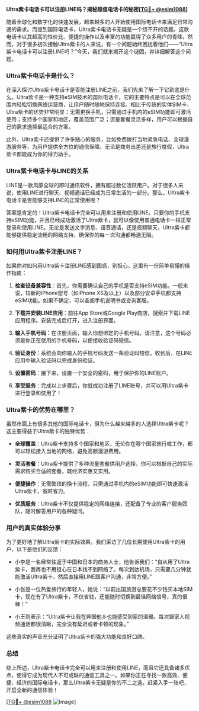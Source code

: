 **Ultra紫卡电话卡可以注册LINE吗？揭秘超值电话卡的秘密[[TG💪+ @esim1088](https://t.me/s/esim1088)]**

随着全球化和数字化的快速发展，越来越多的人开始使用国际电话卡来满足日常沟通的需求。而提到国际电话卡，Ultra紫卡电话卡无疑是一个绕不开的话题。这款电话卡以其超高的性价比、便捷的操作以及丰富的功能赢得了众多用户的青睐。然而，对于很多初次接触Ultra紫卡的人来说，有一个问题始终困扰着他们——“Ultra紫卡电话卡可以注册LINE吗？”今天，我们就来揭开这个谜团，并详细解答这个问题。

### Ultra紫卡电话卡是什么？

在深入探讨Ultra紫卡电话卡是否能注册LINE之前，我们先来了解一下它到底是什么。Ultra紫卡是一种支持eSIM技术的国际电话卡，它的主要特点是可以在全球范围内轻松切换网络运营商，让用户随时随地保持连接。相比于传统的实体SIM卡，Ultra紫卡的优势非常明显：无需更换手机，只需通过手机内的eSIM功能即可激活使用；支持多个国家和地区，覆盖范围广泛；流量套餐灵活多样，用户可以根据自己的需求选择最适合的方案。

此外，Ultra紫卡还提供了许多贴心的服务，比如免费拨打当地紧急电话、全球漫游服务等，为用户提供全方位的通信保障。无论是商务出差还是旅行度假，Ultra紫卡都能成为你的得力助手。

### Ultra紫卡电话卡与LINE的关系

LINE是一款风靡全球的即时通讯软件，拥有超过数亿活跃用户。对于很多人来说，使用LINE进行聊天、视频通话已经成为日常生活的一部分。那么，Ultra紫卡电话卡是否能够支持LINE的正常使用呢？

答案是肯定的！Ultra紫卡电话卡完全可以用来注册和使用LINE。只要你的手机支持eSIM功能，并且已经成功激活了Ultra紫卡，就可以像使用普通电话卡一样正常登录和使用LINE。无论是发送文字消息、语音通话，还是视频聊天，Ultra紫卡都能够提供稳定流畅的网络支持，确保你的每一次沟通都畅通无阻。

### 如何用Ultra紫卡注册LINE？

如果你对如何用Ultra紫卡注册LINE感到困惑，别担心，这里有一份简单易懂的操作指南：

1. **检查设备兼容性**：首先，你需要确认自己的手机是否支持eSIM功能。一般来说，较新的iPhone型号（如iPhone XS及以上）以及部分安卓手机都支持eSIM功能。如果不确定，可以查阅手机说明书或咨询客服。

2. **下载并安装LINE应用**：前往App Store或Google Play商店，搜索并下载LINE应用程序。安装完成后打开，进入注册界面。

3. **输入手机号码**：在注册页面，输入你想绑定的手机号码。请注意，这个号码必须是你正在使用的手机号码，以便接收验证码短信。

4. **验证身份**：系统会向你输入的手机号码发送一条验证码短信。收到后，在LINE应用中输入验证码以完成身份验证。

5. **设置密码**：接下来，设置一个安全的密码，用于保护你的LINE账户。

6. **享受服务**：完成以上步骤后，你就成功注册了LINE账号，并可以用Ultra紫卡进行登录和使用了！

### Ultra紫卡的优势在哪里？

虽然市面上有很多其他的国际电话卡，但为什么越来越多的人选择Ultra紫卡呢？这主要得益于Ultra紫卡的独特优势：

- **全球覆盖**：Ultra紫卡支持多个国家和地区，无论你在哪个国家旅行或工作，都可以轻松接入当地的网络，避免高额漫游费用。
  
- **灵活套餐**：Ultra紫卡提供了多种流量套餐供用户选择，你可以根据自己的实际需求购买合适的套餐，既经济实惠又实用。

- **便捷操作**：无需繁琐的换卡流程，只需通过手机内的eSIM功能即可快速激活Ultra紫卡，省时省力。

- **优质服务**：Ultra紫卡不仅提供稳定的网络连接，还配备了专业的客户服务团队，随时解答用户的各种疑问。

### 用户的真实体验分享

为了更好地了解Ultra紫卡的实际效果，我们采访了几位长期使用Ultra紫卡的用户，以下是他们的反馈：

- 小李是一名经常往返于中国和日本的商务人士，他告诉我们：“自从用了Ultra紫卡，我再也不用担心在日本找不到网络了。每次到达机场，只需要几分钟就能激活Ultra紫卡，然后直接用LINE跟客户沟通，非常方便。”

- 小张是一位热爱旅行的年轻人，她说：“以前出国旅游总要花不少钱买本地SIM卡，现在有了Ultra紫卡，不仅省钱，还能随时切换到最佳网络信号，真的很棒！”

- 小王则表示：“Ultra紫卡让我在异国他乡也能感受到家的温暖。每次跟家人视频通话都很清晰，完全没有延迟或者卡顿的现象。”

这些真实的声音充分证明了Ultra紫卡的强大功能和良好口碑。

### 总结

综上所述，Ultra紫卡电话卡完全可以用来注册和使用LINE，而且它还具备诸多优点，使得它成为现代人不可或缺的通信工具之一。如果你正在寻找一款高效、便捷、经济的国际电话卡，那么Ultra紫卡无疑是你的不二之选。赶紧入手一张吧，开启全新的通信体验！

[[TG💪+ @esim1088](https://t.me/s/esim1088) ![Image](https://i.postimg.cc/4NQfJmqS/Snipaste-2025-05-13-00-14-12.png)]